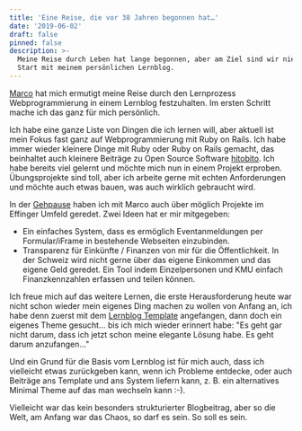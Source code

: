 ```yaml
---
title: 'Eine Reise, die vor 38 Jahren begonnen hat…'
date: '2019-06-02'
draft: false
pinned: false
description: >-
  Meine Reise durch Leben hat lange begonnen, aber am Ziel sind wir nie. Mein
  Start mit meinem persönlichen Lernblog.
---
```

[Marco](https://www.marco-jakob.ch/) hat mich ermutigt meine Reise durch den Lernprozess Webprogrammierung in einem Lernblog festzuhalten. Im ersten Schritt mache ich das ganz für mich persönlich.

Ich habe eine ganze Liste von Dingen die ich lernen will, aber aktuell ist mein Fokus fast ganz auf Webprogrammierung mit Ruby on Rails. Ich habe immer wieder kleinere Dinge mit Ruby oder Ruby on Rails gemacht, das beinhaltet auch kleinere Beiträge zu Open Source Software [hitobito](https://github.com/hitobito/hitobito). Ich habe bereits viel gelernt und möchte mich nun in einem Projekt erproben. Übungsprojekte sind toll, aber ich arbeite gerne mit echten Anforderungen und möchte auch etwas bauen, was auch wirklich gebraucht wird.

In der [Gehpause](https://www.gehpause.ch/) haben ich mit Marco auch über möglich Projekte im Effinger Umfeld geredet. Zwei Ideen hat er mir mitgegeben:

* Ein einfaches System, dass es ermöglich Eventanmeldungen per Formular/iFrame in bestehende Webseiten einzubinden.
* Transparenz für Einkünfte / Finanzen von mir für die Öffentlichkeit. In der Schweiz wird nicht gerne über das eigene Einkommen und das eigene Geld geredet. Ein Tool indem Einzelpersonen und KMU einfach Finanzkennzahlen erfassen und teilen können.

Ich freue mich auf das weitere Lernen, die erste Herausforderung heute war nicht schon wieder mein eigenes Ding machen zu wollen von Anfang an, ich habe denn zuerst mit dem [Lernblog Template](https://github.com/marcojakob/lernblog) angefangen, dann doch ein eigenes Theme gesucht... bis ich mich wieder erinnert habe: "Es geht gar nicht darum, dass ich jetzt schon meine elegante Lösung habe. Es geht darum anzufangen…"

Und ein Grund für die Basis vom Lernblog ist für mich auch, dass ich vielleicht etwas zurückgeben kann, wenn ich Probleme entdecke, oder auch Beiträge ans Template und ans System liefern kann, z. B. ein alternatives Minimal Theme auf das man wechseln kann :-).

Vielleicht war das kein besonders strukturierter Blogbeitrag, aber so die Welt, am Anfang war das Chaos, so darf es sein. So soll es sein.
